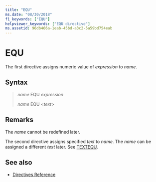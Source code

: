 ```yaml
---
title: "EQU"
ms.date: "08/30/2018"
f1_keywords: ["EQU"]
helpviewer_keywords: ["EQU directive"]
ms.assetid: 96db466a-1eab-45bd-a3c2-5a59bd754eab
---
```

# EQU

The first directive assigns numeric value of *expression* to *name*.

## Syntax

> *name* EQU *expression*
>
> *name* EQU \<*text*>

## Remarks

The *name* cannot be redefined later.

The second directive assigns specified *text* to *name*. The *name* can be assigned a different *text* later. See [TEXTEQU](../../assembler/masm/textequ.md).

## See also

- [Directives Reference](../../assembler/masm/directives-reference.md)

